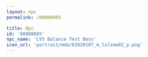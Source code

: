 ```yaml
---
layout: npc
permalink: /80000005

title: Npc
id: '80000005'
npc_name: 'LV5 Balance Test Boss'
icon_url: 'portrait/mob/02020107_m_lslime02_p.png'
---
```

